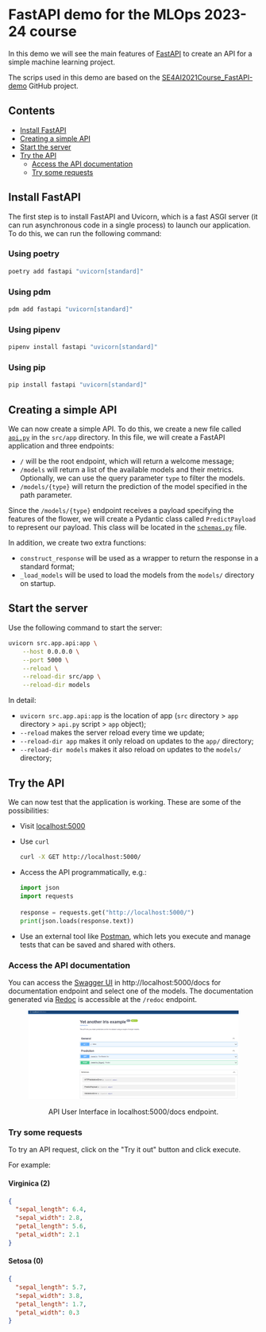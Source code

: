 # FastAPI demo for the MLOps 2023-24 course <!-- omit in toc -->
In this demo we will see the main features of [FastAPI](https://fastapi.tiangolo.com/) to create an API for a simple
machine learning project.

The scrips used in this demo are based on the [SE4AI2021Course_FastAPI-demo](https://github.com/se4ai2122-cs-uniba/SE4AI2021Course_FastAPI-demo) GitHub project.

## Contents <!-- omit in toc -->
- [Install FastAPI](#install-fastapi)
- [Creating a simple API](#creating-a-simple-api)
- [Start the server](#start-the-server)
- [Try the API](#try-the-api)
  - [Access the API documentation](#access-the-api-documentation)
  - [Try some requests](#try-some-requests)


## Install FastAPI
The first step is to install FastAPI and Uvicorn, which is a fast ASGI server (it can run asynchronous code in a single
process) to launch our application. To do this, we can run the following command:

### Using poetry <!-- omit in toc -->
```bash
poetry add fastapi "uvicorn[standard]"
```

### Using pdm <!-- omit in toc -->
```bash
pdm add fastapi "uvicorn[standard]"
```

### Using pipenv <!-- omit in toc -->

```bash
pipenv install fastapi "uvicorn[standard]"
```

### Using pip <!-- omit in toc -->
```bash
pip install fastapi "uvicorn[standard]"
```

## Creating a simple API
We can now create a simple API. To do this, we create a new file called [`api.py`](../src/app/api.py) in the `src/app`
directory. In this file, we will create a FastAPI application and three endpoints:
- `/` will be the root endpoint, which will return a welcome message;
- `/models` will return a list of the available models and their metrics. Optionally, we can use the query parameter
  `type` to filter the models.
- `/models/{type}` will return the prediction of the model specified in the path parameter.

Since the `/models/{type}` endpoint receives a payload specifying the features of the flower, we will create a Pydantic
class called `PredictPayload` to represent our payload. This class will be located in the
[`schemas.py`](../src/app/schemas.py) file.


In addition, we create two extra functions:
- `construct_response` will be used as a wrapper to return the response in a standard format;
- `_load_models` will be used to load the models from the `models/` directory on startup.


## Start the server
Use the following command to start the server:

```bash
uvicorn src.app.api:app \
    --host 0.0.0.0 \
    --port 5000 \
    --reload \
    --reload-dir src/app \
    --reload-dir models
```
In detail:

- `uvicorn src.app.api:app` is the location of app (`src` directory > `app` directory > `api.py` script > `app` object);
- `--reload` makes the server reload every time we update;
- `--reload-dir app` makes it only reload on updates to the `app/` directory;
- `--reload-dir models` makes it also reload on updates to the `models/` directory;

## Try the API
We can now test that the application is working. These are some of the possibilities:

- Visit [localhost:5000](http://localhost:5000/)
- Use `curl`

  ```bash
  curl -X GET http://localhost:5000/
  ```

- Access the API programmatically, e.g.:

  ```python
  import json
  import requests

  response = requests.get("http://localhost:5000/")
  print(json.loads(response.text))
  ```

- Use an external tool like [Postman](https://www.postman.com), which lets you execute and manage tests that can be 
saved and shared with others.

### Access the API documentation
You can access the [Swagger UI](https://swagger.io/tools/swagger-ui/) in http://localhost:5000/docs for documentation
endpoint and select one of the models. The documentation generated via [Redoc](https://github.com/Redocly/redoc) is
accessible at the `/redoc` endpoint.


<center><figure>
  <img
  src="static/deployment/api/01_api_ui.png"
</figure></center>
<p style="text-align: center;">API User Interface in localhost:5000/docs endpoint.</p>

### Try some requests
To try an API request, click on the "Try it out" button and click execute.

For example:
#### Virginica (2) <!-- omit in toc -->

```json
{
  "sepal_length": 6.4,
  "sepal_width": 2.8,
  "petal_length": 5.6,
  "petal_width": 2.1
}
```

#### Setosa (0) <!-- omit in toc -->

```json
{
  "sepal_length": 5.7,
  "sepal_width": 3.8,
  "petal_length": 1.7,
  "petal_width": 0.3
}
```
